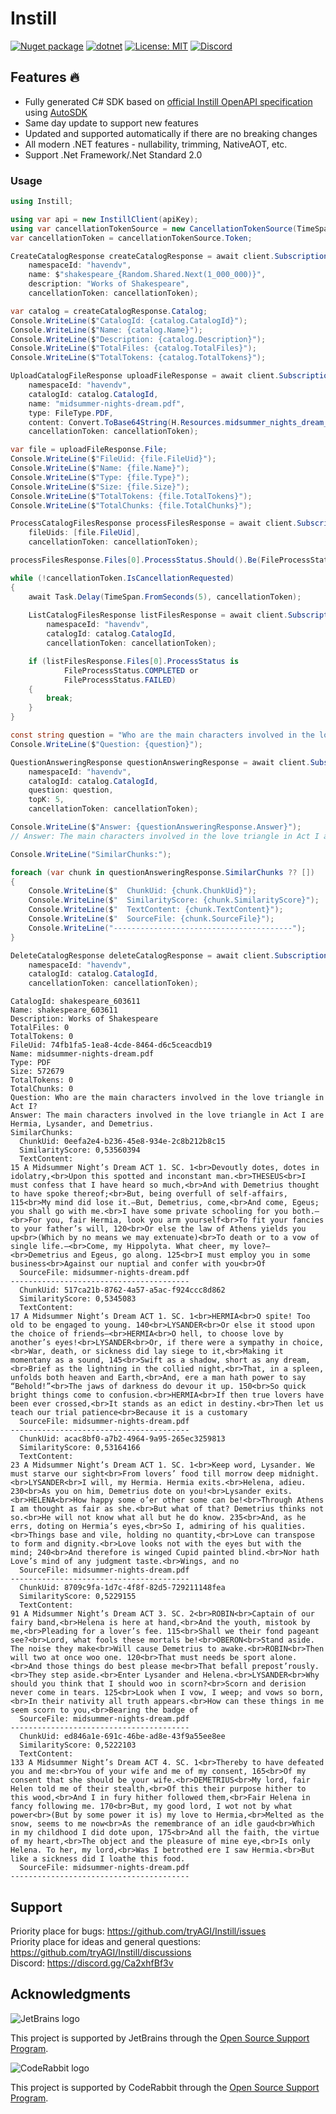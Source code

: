# Instill

[![Nuget package](https://img.shields.io/nuget/vpre/Instill)](https://www.nuget.org/packages/Instill/)
[![dotnet](https://github.com/tryAGI/Instill/actions/workflows/dotnet.yml/badge.svg?branch=main)](https://github.com/tryAGI/Instill/actions/workflows/dotnet.yml)
[![License: MIT](https://img.shields.io/github/license/tryAGI/Instill)](https://github.com/tryAGI/Instill/blob/main/LICENSE.txt)
[![Discord](https://img.shields.io/discord/1115206893015662663?label=Discord&logo=discord&logoColor=white&color=d82679)](https://discord.gg/Ca2xhfBf3v)

## Features 🔥
- Fully generated C# SDK based on [official Instill OpenAPI specification](https://raw.githubusercontent.com/Instill/assemblyai-api-spec/main/openapi.yml) using [AutoSDK](https://github.com/HavenDV/AutoSDK)
- Same day update to support new features
- Updated and supported automatically if there are no breaking changes
- All modern .NET features - nullability, trimming, NativeAOT, etc.
- Support .Net Framework/.Net Standard 2.0

### Usage
```csharp
using Instill;

using var api = new InstillClient(apiKey);
using var cancellationTokenSource = new CancellationTokenSource(TimeSpan.FromMinutes(5));
var cancellationToken = cancellationTokenSource.Token;

CreateCatalogResponse createCatalogResponse = await client.Subscription.CreateCatalogAsync(
    namespaceId: "havendv",
    name: $"shakespeare_{Random.Shared.Next(1_000_000)}",
    description: "Works of Shakespeare",
    cancellationToken: cancellationToken);

var catalog = createCatalogResponse.Catalog;
Console.WriteLine($"CatalogId: {catalog.CatalogId}");
Console.WriteLine($"Name: {catalog.Name}");
Console.WriteLine($"Description: {catalog.Description}");
Console.WriteLine($"TotalFiles: {catalog.TotalFiles}");
Console.WriteLine($"TotalTokens: {catalog.TotalTokens}");

UploadCatalogFileResponse uploadFileResponse = await client.Subscription.UploadCatalogFileAsync(
    namespaceId: "havendv",
    catalogId: catalog.CatalogId,
    name: "midsummer-nights-dream.pdf",
    type: FileType.PDF,
    content: Convert.ToBase64String(H.Resources.midsummer_nights_dream_pdf.AsBytes()),
    cancellationToken: cancellationToken);

var file = uploadFileResponse.File;
Console.WriteLine($"FileUid: {file.FileUid}");
Console.WriteLine($"Name: {file.Name}");
Console.WriteLine($"Type: {file.Type}");
Console.WriteLine($"Size: {file.Size}");
Console.WriteLine($"TotalTokens: {file.TotalTokens}");
Console.WriteLine($"TotalChunks: {file.TotalChunks}");

ProcessCatalogFilesResponse processFilesResponse = await client.Subscription.ProcessCatalogFilesAsync(
    fileUids: [file.FileUid],
    cancellationToken: cancellationToken);

processFilesResponse.Files[0].ProcessStatus.Should().Be(FileProcessStatus.WAITING);

while (!cancellationToken.IsCancellationRequested)
{
    await Task.Delay(TimeSpan.FromSeconds(5), cancellationToken);
    
    ListCatalogFilesResponse listFilesResponse = await client.Subscription.ListCatalogFilesAsync(
        namespaceId: "havendv",
        catalogId: catalog.CatalogId,
        cancellationToken: cancellationToken);

    if (listFilesResponse.Files[0].ProcessStatus is
            FileProcessStatus.COMPLETED or
            FileProcessStatus.FAILED)
    {
        break;
    }
}

const string question = "Who are the main characters involved in the love triangle in Act I?";
Console.WriteLine($"Question: {question}");

QuestionAnsweringResponse questionAnsweringResponse = await client.Subscription.QuestionAnsweringAsync(
    namespaceId: "havendv",
    catalogId: catalog.CatalogId,
    question: question,
    topK: 5,
    cancellationToken: cancellationToken);

Console.WriteLine($"Answer: {questionAnsweringResponse.Answer}");
// Answer: The main characters involved in the love triangle in Act I are Hermia, Lysander, and Demetrius.

Console.WriteLine("SimilarChunks:");

foreach (var chunk in questionAnsweringResponse.SimilarChunks ?? [])
{
    Console.WriteLine($"  ChunkUid: {chunk.ChunkUid}");
    Console.WriteLine($"  SimilarityScore: {chunk.SimilarityScore}");
    Console.WriteLine($"  TextContent: {chunk.TextContent}");
    Console.WriteLine($"  SourceFile: {chunk.SourceFile}");
    Console.WriteLine("----------------------------------------");
}

DeleteCatalogResponse deleteCatalogResponse = await client.Subscription.DeleteCatalogAsync(
    namespaceId: "havendv",
    catalogId: catalog.CatalogId,
    cancellationToken: cancellationToken);
```
```
CatalogId: shakespeare_603611
Name: shakespeare_603611
Description: Works of Shakespeare
TotalFiles: 0
TotalTokens: 0
FileUid: 74fb1fa5-1ea8-4cde-8464-d6c5ceacdb19
Name: midsummer-nights-dream.pdf
Type: PDF
Size: 572679
TotalTokens: 0
TotalChunks: 0
Question: Who are the main characters involved in the love triangle in Act I?
Answer: The main characters involved in the love triangle in Act I are Hermia, Lysander, and Demetrius.
SimilarChunks:
  ChunkUid: 0eefa2e4-b236-45e8-934e-2c8b212b8c15
  SimilarityScore: 0,53560394
  TextContent: 
15 A Midsummer Night’s Dream ACT 1. SC. 1<br>Devoutly dotes, dotes in idolatry,<br>Upon this spotted and inconstant man.<br>THESEUS<br>I must confess that I have heard so much,<br>And with Demetrius thought to have spoke thereof;<br>But, being overfull of self-affairs, 115<br>My mind did lose it.—But, Demetrius, come,<br>And come, Egeus; you shall go with me.<br>I have some private schooling for you both.—<br>For you, fair Hermia, look you arm yourself<br>To fit your fancies to your father’s will, 120<br>Or else the law of Athens yields you up<br>(Which by no means we may extenuate)<br>To death or to a vow of single life.—<br>Come, my Hippolyta. What cheer, my love?—<br>Demetrius and Egeus, go along. 125<br>I must employ you in some business<br>Against our nuptial and confer with you<br>Of
  SourceFile: midsummer-nights-dream.pdf
----------------------------------------
  ChunkUid: 517ca21b-8762-4a57-a5ac-f924ccc8d862
  SimilarityScore: 0,5345083
  TextContent: 
17 A Midsummer Night’s Dream ACT 1. SC. 1<br>HERMIA<br>O spite! Too old to be engaged to young. 140<br>LYSANDER<br>Or else it stood upon the choice of friends—<br>HERMIA<br>O hell, to choose love by another’s eyes!<br>LYSANDER<br>Or, if there were a sympathy in choice,<br>War, death, or sickness did lay siege to it,<br>Making it momentany as a sound, 145<br>Swift as a shadow, short as any dream,<br>Brief as the lightning in the collied night,<br>That, in a spleen, unfolds both heaven and Earth,<br>And, ere a man hath power to say “Behold!”<br>The jaws of darkness do devour it up. 150<br>So quick bright things come to confusion.<br>HERMIA<br>If then true lovers have been ever crossed,<br>It stands as an edict in destiny.<br>Then let us teach our trial patience<br>Because it is a customary
  SourceFile: midsummer-nights-dream.pdf
----------------------------------------
  ChunkUid: acac8bf0-a7b2-4964-9a95-265ec3259813
  SimilarityScore: 0,53164166
  TextContent: 
23 A Midsummer Night’s Dream ACT 1. SC. 1<br>Keep word, Lysander. We must starve our sight<br>From lovers’ food till morrow deep midnight.<br>LYSANDER<br>I will, my Hermia. Hermia exits.<br>Helena, adieu. 230<br>As you on him, Demetrius dote on you!<br>Lysander exits.<br>HELENA<br>How happy some o’er other some can be!<br>Through Athens I am thought as fair as she.<br>But what of that? Demetrius thinks not so.<br>He will not know what all but he do know. 235<br>And, as he errs, doting on Hermia’s eyes,<br>So I, admiring of his qualities.<br>Things base and vile, holding no quantity,<br>Love can transpose to form and dignity.<br>Love looks not with the eyes but with the mind; 240<br>And therefore is winged Cupid painted blind.<br>Nor hath Love’s mind of any judgment taste.<br>Wings, and no
  SourceFile: midsummer-nights-dream.pdf
----------------------------------------
  ChunkUid: 8709c9fa-1d7c-4f8f-82d5-729211148fea
  SimilarityScore: 0,5229155
  TextContent: 
91 A Midsummer Night’s Dream ACT 3. SC. 2<br>ROBIN<br>Captain of our fairy band,<br>Helena is here at hand,<br>And the youth, mistook by me,<br>Pleading for a lover’s fee. 115<br>Shall we their fond pageant see?<br>Lord, what fools these mortals be!<br>OBERON<br>Stand aside. The noise they make<br>Will cause Demetrius to awake.<br>ROBIN<br>Then will two at once woo one. 120<br>That must needs be sport alone.<br>And those things do best please me<br>That befall prepost’rously.<br>They step aside.<br>Enter Lysander and Helena.<br>LYSANDER<br>Why should you think that I should woo in scorn?<br>Scorn and derision never come in tears. 125<br>Look when I vow, I weep; and vows so born,<br>In their nativity all truth appears.<br>How can these things in me seem scorn to you,<br>Bearing the badge of
  SourceFile: midsummer-nights-dream.pdf
----------------------------------------
  ChunkUid: ed846a1e-691c-46be-ad8e-43f9a55ee8ee
  SimilarityScore: 0,5222103
  TextContent: 
133 A Midsummer Night’s Dream ACT 4. SC. 1<br>Thereby to have defeated you and me:<br>You of your wife and me of my consent, 165<br>Of my consent that she should be your wife.<br>DEMETRIUS<br>My lord, fair Helen told me of their stealth,<br>Of this their purpose hither to this wood,<br>And I in fury hither followed them,<br>Fair Helena in fancy following me. 170<br>But, my good lord, I wot not by what power<br>(But by some power it is) my love to Hermia,<br>Melted as the snow, seems to me now<br>As the remembrance of an idle gaud<br>Which in my childhood I did dote upon, 175<br>And all the faith, the virtue of my heart,<br>The object and the pleasure of mine eye,<br>Is only Helena. To her, my lord,<br>Was I betrothed ere I saw Hermia.<br>But like a sickness did I loathe this food.
  SourceFile: midsummer-nights-dream.pdf
----------------------------------------
```

## Support

Priority place for bugs: https://github.com/tryAGI/Instill/issues  
Priority place for ideas and general questions: https://github.com/tryAGI/Instill/discussions  
Discord: https://discord.gg/Ca2xhfBf3v  

## Acknowledgments

![JetBrains logo](https://resources.jetbrains.com/storage/products/company/brand/logos/jetbrains.png)

This project is supported by JetBrains through the [Open Source Support Program](https://jb.gg/OpenSourceSupport).

![CodeRabbit logo](https://opengraph.githubassets.com/1c51002d7d0bbe0c4fd72ff8f2e58192702f73a7037102f77e4dbb98ac00ea8f/marketplace/coderabbitai)

This project is supported by CodeRabbit through the [Open Source Support Program](https://github.com/marketplace/coderabbitai).